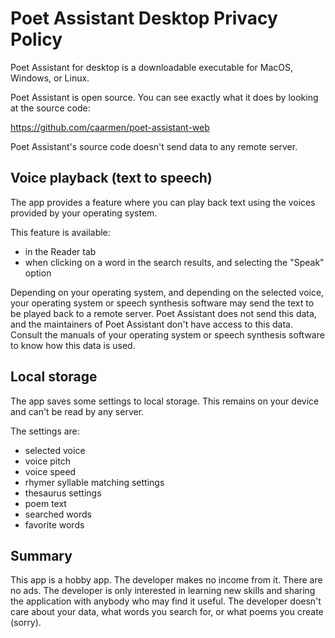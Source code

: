 Poet Assistant Desktop Privacy Policy
=====================================

Poet Assistant for desktop is a downloadable executable for MacOS,
Windows, or Linux.

Poet Assistant is open source. You can see exactly what it does by
looking at the source code:

https://github.com/caarmen/poet-assistant-web

Poet Assistant's source code doesn't send data to any remote server.

Voice playback (text to speech)
-------------------------------
The app provides a feature where you can play back text using the
voices provided by your operating system.

This feature is available:
* in the Reader tab
* when clicking on a word in the search results, and selecting the
  "Speak" option

Depending on your operating system, and depending on the selected
voice, your operating system or speech synthesis software may send
the text to be played back to a remote server. Poet Assistant does
not send this data, and the maintainers of Poet Assistant don't have
access to this data. Consult the manuals of your operating system or
speech synthesis software to know how this data is used.

Local storage
-------------
The app saves some settings to local storage. This remains on your
device and can't be read by any server.

The settings are:
* selected voice
* voice pitch
* voice speed
* rhymer syllable matching settings
* thesaurus settings
* poem text
* searched words
* favorite words

Summary
-------
This app is a hobby app. The developer makes no income from it. There
are no ads. The developer is only interested in learning new skills
and sharing the application with anybody who may find it useful. The
developer doesn't care about your data, what words you search for, or
what poems you create (sorry).
